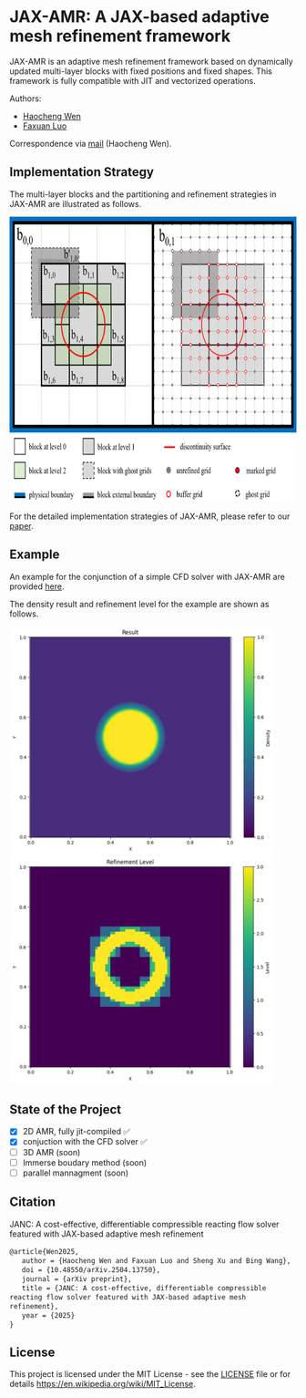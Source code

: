 # JAX-AMR: A JAX-based adaptive mesh refinement framework

JAX-AMR is an adaptive mesh refinement framework based on dynamically updated multi-layer blocks with fixed positions and fixed shapes. This framework is fully compatible with JIT and vectorized operations.

Authors:
- [Haocheng Wen](https://github.com/thuwen)
- [Faxuan Luo](https://github.com/luofx23)

Correspondence via [mail](mailto:haochengwenson@126.com) (Haocheng Wen).

## Implementation Strategy
The multi-layer blocks and the partitioning and refinement strategies in JAX-AMR are illustrated as follows.

<img src="/docs/images/blocks in JAX-AMR.png" alt="Schematic diagram of multi-layer blocks in JAX-AMR" height="500"/>

For the detailed implementation strategies of JAX-AMR, please refer to our [paper](https://doi.org/10.48550/arXiv.2504.13750).


## Example
An example for the conjunction of a simple CFD solver with JAX-AMR are provided [here](https://github.com/JA4S/JAX-AMR/tree/main/examples).

The density result and refinement level for the example are shown as follows.

<img src="/examples/result.png" alt="result" height="400"/>

<img src="/examples/refinement_level.png" alt="refinement level" height="400"/>

## State of the Project

- [x] 2D AMR, fully jit-compiled ✅
- [x] conjuction with the CFD solver ✅
- [ ] 3D AMR (soon)
- [ ] Immerse boudary method (soon)
- [ ] parallel mannagment (soon)

## Citation
JANC: A cost-effective, differentiable compressible reacting flow solver featured with JAX-based adaptive mesh refinement
```
@article{Wen2025,
   author = {Haocheng Wen and Faxuan Luo and Sheng Xu and Bing Wang},
   doi = {10.48550/arXiv.2504.13750},
   journal = {arXiv preprint},
   title = {JANC: A cost-effective, differentiable compressible reacting flow solver featured with JAX-based adaptive mesh refinement},
   year = {2025}
}
```


## License
This project is licensed under the MIT License - see 
the [LICENSE](LICENSE) file or for details https://en.wikipedia.org/wiki/MIT_License.
